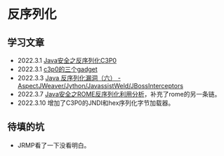 # 反序列化

## 学习文章

- 2022.3.1 [Java安全之反序列化C3P0](https://www.yuque.com/jinjinshigekeaigui/qskpi5/mrb55s#lME7g)
- 2022.3.1 [c3p0的三个gadget](http://redteam.today/2020/04/18/c3p0%E7%9A%84%E4%B8%89%E4%B8%AAgadget/)
- 2022.3.3 [Java 反序列化漏洞（六） - AspectJWeaver/Jython/JavassistWeld/JBossInterceptors](https://su18.org/post/ysoserial-su18-6/)
- 2022.3.7 [Java安全之ROME反序列化利用分析](https://www.yuque.com/jinjinshigekeaigui/qskpi5/cz1um4)，补充了rome的另一条链。
- 2022.3.10 增加了C3P0的JNDI和hex序列化字节加载器。

## 待填的坑

- JRMP看了一下没看明白。